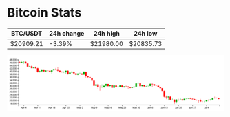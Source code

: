 # Bitcoin Stats

BTC/USDT|24h change|24h high|24h low|
|---|---|---|---|
|$20909.21|-3.39%|$21980.00|$20835.73|

<img src="./chart.svg">
